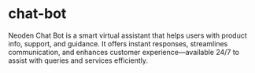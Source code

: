 # chat-bot
Neoden Chat Bot is a smart virtual assistant that helps users with product info, support, and guidance. It offers instant responses, streamlines communication, and enhances customer experience—available 24/7 to assist with queries and services efficiently.
